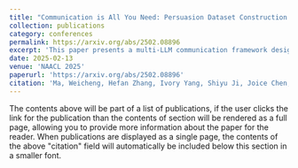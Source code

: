 ```yaml
---
title: "Communication is All You Need: Persuasion Dataset Construction via Multi-LLM Communication"
collection: publications
category: conferences
permalink: https://arxiv.org/abs/2502.08896
excerpt: 'This paper presents a multi-LLM communication framework designed to enhance the generation of persuasive data automatically.'
date: 2025-02-13
venue: 'NAACL 2025'
paperurl: 'https://arxiv.org/abs/2502.08896'
citation: 'Ma, Weicheng, Hefan Zhang, Ivory Yang, Shiyu Ji, Joice Chen, Farnoosh Hashemi, Shubham Mohole et al. &quot;Communication is All You Need: Persuasion Dataset Construction via Multi-LLM Communication.&quot; <i>arXiv preprint arXiv:2502.08896</i> (2025).'
---
```


The contents above will be part of a list of publications, if the user clicks the link for the publication than the contents of section will be rendered as a full page, allowing you to provide more information about the paper for the reader. When publications are displayed as a single page, the contents of the above "citation" field will automatically be included below this section in a smaller font.

